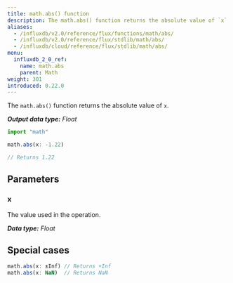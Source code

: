 ```yaml
---
title: math.abs() function
description: The math.abs() function returns the absolute value of `x`.
aliases:
  - /influxdb/v2.0/reference/flux/functions/math/abs/
  - /influxdb/v2.0/reference/flux/stdlib/math/abs/
  - /influxdb/cloud/reference/flux/stdlib/math/abs/
menu:
  influxdb_2_0_ref:
    name: math.abs
    parent: Math
weight: 301
introduced: 0.22.0
---
```


The `math.abs()` function returns the absolute value of `x`.

_**Output data type:** Float_

```js
import "math"

math.abs(x: -1.22)

// Returns 1.22
```

## Parameters

### x
The value used in the operation.

_**Data type:** Float_

## Special cases
```js
math.abs(x: ±Inf) // Returns +Inf
math.abs(x: NaN)  // Returns NaN
```
